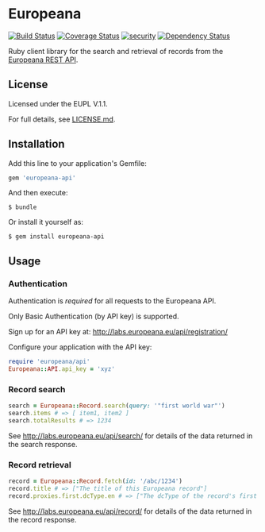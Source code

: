 # Europeana

[![Build Status](https://travis-ci.org/europeana/europeana-api-client-ruby.svg?branch=master)](https://travis-ci.org/europeana/europeana-api-client-ruby) [![Coverage Status](https://coveralls.io/repos/europeana/europeana-api-client-ruby/badge.svg?branch=master&service=github)](https://coveralls.io/github/europeana/europeana-api-client-ruby?branch=master) [![security](https://hakiri.io/github/europeana/europeana-api-client-ruby/master.svg)](https://hakiri.io/github/europeana/europeana-api-client-ruby/master) [![Dependency Status](https://gemnasium.com/europeana/europeana-api-client-ruby.svg)](https://gemnasium.com/europeana/europeana-api-client-ruby)

Ruby client library for the search and retrieval of records from the [Europeana
REST API](http://labs.europeana.eu/api/introduction/).

## License

Licensed under the EUPL V.1.1.

For full details, see [LICENSE.md](LICENSE.md).

## Installation

Add this line to your application's Gemfile:

```ruby
gem 'europeana-api'
```

And then execute:

    $ bundle

Or install it yourself as:

    $ gem install europeana-api

## Usage

### Authentication

Authentication is *required* for all requests to the Europeana API.

Only Basic Authentication (by API key) is supported.

Sign up for an API key at: http://labs.europeana.eu/api/registration/

Configure your application with the API key:

```ruby
require 'europeana/api'
Europeana::API.api_key = 'xyz'
```

### Record search

```ruby
search = Europeana::Record.search(query: '"first world war"')
search.items # => [ item1, item2 ]
search.totalResults # => 1234
```

See http://labs.europeana.eu/api/search/ for details of the data returned in
the search response.

### Record retrieval

```ruby
record = Europeana::Record.fetch(id: '/abc/1234')
record.title # => ["The title of this Europeana record"]
record.proxies.first.dcType.en # => ["The dcType of the record's first proxy"]
```

See http://labs.europeana.eu/api/record/ for details of the data returned in
the record response.
